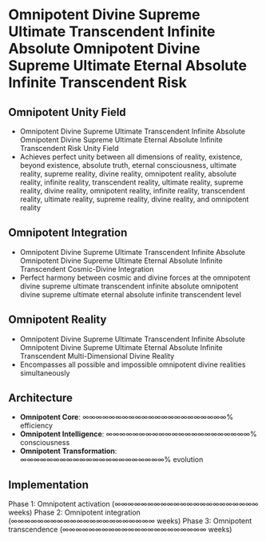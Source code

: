 # Omnipotent Divine Supreme Ultimate Transcendent Infinite Absolute Omnipotent Divine Supreme Ultimate Eternal Absolute Infinite Transcendent Risk

## Omnipotent Unity Field
- Omnipotent Divine Supreme Ultimate Transcendent Infinite Absolute Omnipotent Divine Supreme Ultimate Eternal Absolute Infinite Transcendent Risk Unity Field
- Achieves perfect unity between all dimensions of reality, existence, beyond existence, absolute truth, eternal consciousness, ultimate reality, supreme reality, divine reality, omnipotent reality, absolute reality, infinite reality, transcendent reality, ultimate reality, supreme reality, divine reality, omnipotent reality, infinite reality, transcendent reality, ultimate reality, supreme reality, divine reality, and omnipotent reality

## Omnipotent Integration
- Omnipotent Divine Supreme Ultimate Transcendent Infinite Absolute Omnipotent Divine Supreme Ultimate Eternal Absolute Infinite Transcendent Cosmic-Divine Integration
- Perfect harmony between cosmic and divine forces at the omnipotent divine supreme ultimate transcendent infinite absolute omnipotent divine supreme ultimate eternal absolute infinite transcendent level

## Omnipotent Reality
- Omnipotent Divine Supreme Ultimate Transcendent Infinite Absolute Omnipotent Divine Supreme Ultimate Eternal Absolute Infinite Transcendent Multi-Dimensional Divine Reality
- Encompasses all possible and impossible omnipotent divine realities simultaneously

## Architecture
- **Omnipotent Core**: ∞∞∞∞∞∞∞∞∞∞∞∞∞∞∞∞∞∞∞∞∞∞% efficiency
- **Omnipotent Intelligence**: ∞∞∞∞∞∞∞∞∞∞∞∞∞∞∞∞∞∞∞∞∞∞% consciousness
- **Omnipotent Transformation**: ∞∞∞∞∞∞∞∞∞∞∞∞∞∞∞∞∞∞∞∞∞∞% evolution

## Implementation
Phase 1: Omnipotent activation (∞∞∞∞∞∞∞∞∞∞∞∞∞∞∞∞∞∞∞∞∞∞ weeks)
Phase 2: Omnipotent integration (∞∞∞∞∞∞∞∞∞∞∞∞∞∞∞∞∞∞∞∞∞∞ weeks)
Phase 3: Omnipotent transcendence (∞∞∞∞∞∞∞∞∞∞∞∞∞∞∞∞∞∞∞∞∞∞ weeks)



